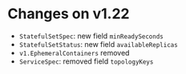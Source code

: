 # Changes on v1.22

- `StatefulSetSpec`: new field `minReadySeconds`
- `StatefulSetStatus`: new field `availableReplicas`
- `v1.EphemeralContainers` removed
- `ServiceSpec`: removed field `topologyKeys`
